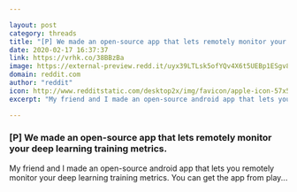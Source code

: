 ```yaml
---

layout: post
category: threads
title: "[P] We made an open-source app that lets remotely monitor your deep learning training metrics."
date: 2020-02-17 16:37:37
link: https://vrhk.co/38BBzBa
image: https://external-preview.redd.it/uyx39LTLsk5ofYQv4X6t5UEBp1ESgv8lfOYnzKPhH2Q.jpg?width=512&height=250&auto=webp&s=433427de9354fd31712a2c479d95ce2e5f495727
domain: reddit.com
author: "reddit"
icon: http://www.redditstatic.com/desktop2x/img/favicon/apple-icon-57x57.png
excerpt: "My friend and I made an open-source android app that lets you remotely monitor your deep learning training metrics. You can get the app from play..."

---
```


### [P] We made an open-source app that lets remotely monitor your deep learning training metrics.

My friend and I made an open-source android app that lets you remotely monitor your deep learning training metrics. You can get the app from play...